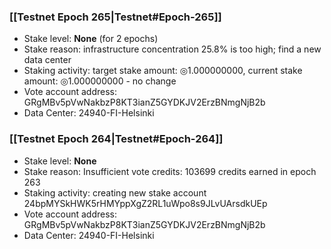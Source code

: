 ### [[Testnet Epoch 265|Testnet#Epoch-265]]
* Stake level: **None** (for 2 epochs)
* Stake reason: infrastructure concentration 25.8% is too high; find a new data center
* Staking activity: target stake amount: ◎1.000000000, current stake amount: ◎1.000000000 - no change
* Vote account address: GRgMBv5pVwNakbzP8KT3ianZ5GYDKJV2ErzBNmgNjB2b
* Data Center: 24940-FI-Helsinki
### [[Testnet Epoch 264|Testnet#Epoch-264]]
* Stake level: **None**
* Stake reason: Insufficient vote credits: 103699 credits earned in epoch 263
* Staking activity: creating new stake account 24bpMYSkHWK5rHMYppXgZ2RL1uWpo8s9JLvUArsdkUEp
* Vote account address: GRgMBv5pVwNakbzP8KT3ianZ5GYDKJV2ErzBNmgNjB2b
* Data Center: 24940-FI-Helsinki